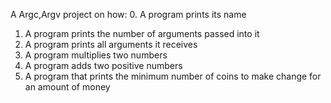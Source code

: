 A Argc,Argv project on how:
0. A program prints its name
1. A program prints the number of arguments passed into it
2. A program prints all arguments it receives
3. A program multiplies two numbers
4. A program adds two positive numbers
5. A program that prints the minimum number of coins to make change for an amount of money 
